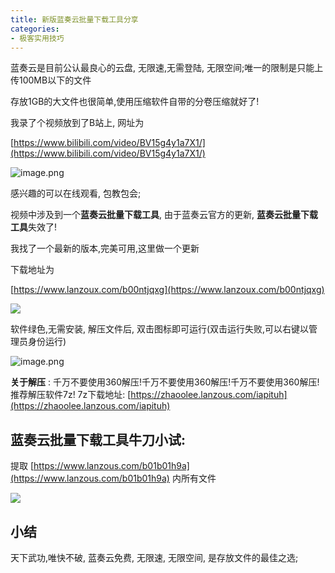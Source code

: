 ```yaml
---
title: 新版蓝奏云批量下载工具分享
categories:
- 极客实用技巧
---
```



蓝奏云是目前公认最良心的云盘, 无限速,无需登陆, 无限空间;唯一的限制是只能上传100MB以下的文件

存放1GB的大文件也很简单,使用压缩软件自带的分卷压缩就好了!

我录了个视频放到了B站上, 网址为

[https://www.bilibili.com/video/BV15g4y1a7X1/](https://www.bilibili.com/video/BV15g4y1a7X1/)

![image.png](https://v2fy.com/asset/0i/jikemiji/jikemiji-md/kr-000093.assets/1240.png)

感兴趣的可以在线观看, 包教包会; 

视频中涉及到一个**蓝奏云批量下载工具**, 由于蓝奏云官方的更新, **蓝奏云批量下载工具**失效了!

我找了一个最新的版本,完美可用,这里做一个更新

下载地址为 

[https://www.lanzoux.com/b00ntjqxg](https://www.lanzoux.com/b00ntjqxg)

![](https://v2fy.com/asset/0i/jikemiji/jikemiji-md/kr-000093.assets/1240-20200810111109852.png)

软件绿色,无需安装, 解压文件后, 双击图标即可运行(双击运行失败,可以右键以管理员身份运行)

![image.png](https://v2fy.com/asset/0i/jikemiji/jikemiji-md/kr-000093.assets/1240-20200810111112570.png)

**关于解压** : 千万不要使用360解压!千万不要使用360解压!千万不要使用360解压! 推荐解压软件7z!
7z下载地址: 
[https://zhaoolee.lanzous.com/iapituh](https://zhaoolee.lanzous.com/iapituh)

## 蓝奏云批量下载工具牛刀小试:

提取 [https://www.lanzous.com/b01b01h9a](https://www.lanzous.com/b01b01h9a) 内所有文件

![](https://v2fy.com/asset/0i/jikemiji/jikemiji-md/kr-000093.assets/1240-20200810111115892.png)


## 小结

天下武功,唯快不破, 蓝奏云免费, 无限速, 无限空间, 是存放文件的最佳之选;



